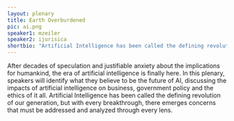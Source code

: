 ```yaml
---
layout: plenary
title: Earth Overburdened
pic: ai.png
speaker1: mzeiler
speaker2: ijurisica
shortbio: "Artificial Intelligence has been called the defining revolution of our generation, but with every breakthrough there emerges concerns that must be addressed and analyzed through every lens."
---
```


After decades of speculation and justifiable anxiety about the implications for humankind, the era of artificial intelligence is finally here. In this plenary, speakers will identify what they believe to be the future of AI, discussing the impacts of artificial intelligence on business, government policy and the ethics of it all. Artificial Intelligence has been called the defining revolution of our generation, but with every breakthrough, there emerges concerns that must be addressed and analyzed through every lens.
